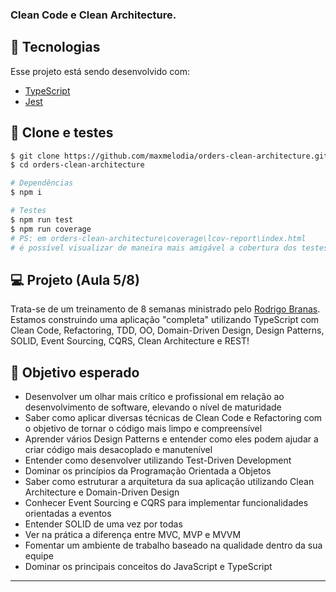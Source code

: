 ### Clean Code e Clean Architecture. 

## 🧪 Tecnologias
Esse projeto está sendo desenvolvido com: 
- [TypeScript](https://www.typescriptlang.org/)
- [Jest](https://jestjs.io/pt-BR/)

## 🚀 Clone e testes
```bash
$ git clone https://github.com/maxmelodia/orders-clean-architecture.git
$ cd orders-clean-architecture
```
```bash
# Dependências
$ npm i

# Testes
$ npm run test
$ npm run coverage
# PS: em orders-clean-architecture\coverage\lcov-report\index.html
# é possível visualizar de maneira mais amigável a cobertura dos testes.
```
## 💻 Projeto (Aula 5/8)
Trata-se de um treinamento de 8 semanas ministrado pelo [Rodrigo Branas](https://app.branas.io). 
Estamos construindo uma aplicação "completa" utilizando TypeScript com Clean Code, Refactoring, 
TDD, OO, Domain-Driven Design, Design Patterns, SOLID, Event Sourcing, CQRS, Clean Architecture e REST!

## 🙏 Objetivo esperado
- Desenvolver um olhar mais crítico e profissional em relação ao desenvolvimento de software, elevando o nível de maturidade
- Saber como aplicar diversas técnicas de Clean Code e Refactoring com o objetivo de tornar o código mais limpo e compreensível
- Aprender vários Design Patterns e entender como eles podem ajudar a criar código mais desacoplado e manutenível
- Entender como desenvolver utilizando Test-Driven Development
- Dominar os princípios da Programação Orientada a Objetos
- Saber como estruturar a arquitetura da sua aplicação utilizando Clean Architecture e Domain-Driven Design
- Conhecer Event Sourcing e CQRS para implementar funcionalidades orientadas a eventos
- Entender SOLID de uma vez por todas
- Ver na prática a diferença entre MVC, MVP e MVVM
- Fomentar um ambiente de trabalho baseado na qualidade dentro da sua equipe
- Dominar os principais conceitos do JavaScript e TypeScript

---
